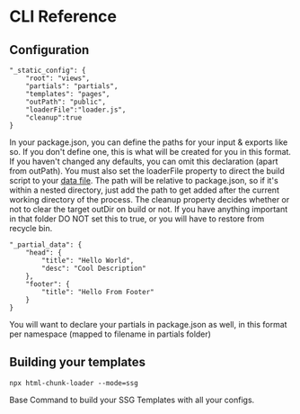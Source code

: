 # CLI Reference

## Configuration

    "_static_config": {
        "root": "views",
        "partials": "partials",
        "templates": "pages",
        "outPath": "public",
        "loaderFile":"loader.js",
        "cleanup":true
    }

In your package.json, you can define the paths for your input & exports like so. If you don't define one, this is what will be created for you in this format. If you haven't changed any defaults, you can omit this declaration (apart from outPath).  You must also set the loaderFile property to direct the build script to your [data file](https://github.com/abschill/html-chunk-loader/blob/master/loader.js). The path will be relative to package.json, so if it's within a nested directory, just add the path to get added after the current working directory of the process. The cleanup property decides whether or not to clear the target outDir on build or not. If you have anything important in that folder DO NOT set this to true, or you will have to restore from recycle bin. 

    "_partial_data": {
        "head": {
            "title": "Hello World",
            "desc": "Cool Description"
        },
        "footer": {
            "title": "Hello From Footer"
        }
    }
You will want to declare your partials in package.json as well, in this format per namespace (mapped to filename in partials folder)


## Building your templates

    npx html-chunk-loader --mode=ssg

Base Command to build your SSG Templates with all your configs. 

